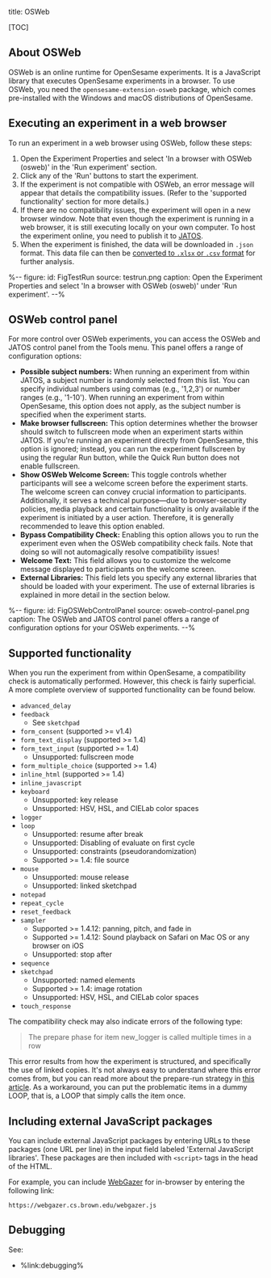 title: OSWeb


[TOC]


## About OSWeb

OSWeb is an online runtime for OpenSesame experiments. It is a JavaScript library that executes OpenSesame experiments in a browser. To use OSWeb, you need the `opensesame-extension-osweb` package, which comes pre-installed with the Windows and macOS distributions of OpenSesame.


## Executing an experiment in a web browser

To run an experiment in a web browser using OSWeb, follow these steps:

1. Open the Experiment Properties and select 'In a browser with OSWeb (osweb)' in the 'Run experiment' section.
2. Click any of the 'Run' buttons to start the experiment.
3. If the experiment is not compatible with OSWeb, an error message will appear that details the compatibility issues. (Refer to the 'supported functionality' section for more details.)
4. If there are no compatibility issues, the experiment will open in a new browser window. Note that even though the experiment is running in a web browser, it is still executing locally on your own computer. To host the experiment online, you need to publish it to [JATOS](%url:jatos%).
5. When the experiment is finished, the data will be downloaded in `.json` format. This data file can then be [converted to `.xlsx` or `.csv` format](%url:manual/osweb/data%) for further analysis.


%--
figure:
 id: FigTestRun
 source: testrun.png
 caption: Open the Experiment Properties and select 'In a browser with OSWeb (osweb)' under 'Run experiment'.
--%


## OSWeb control panel

For more control over OSWeb experiments, you can access the OSWeb and JATOS control panel from the Tools menu. This panel offers a range of configuration options:

- **Possible subject numbers:** When running an experiment from within JATOS, a subject number is randomly selected from this list. You can specify individual numbers using commas (e.g., '1,2,3') or number ranges (e.g., '1-10'). When running an experiment from within OpenSesame, this option does not apply, as the subject number is specified when the experiment starts.
- **Make browser fullscreen:** This option determines whether the browser should switch to fullscreen mode when an experiment starts within JATOS. If you're running an experiment directly from OpenSesame, this option is ignored; instead, you can run the experiment fullscreen by using the regular Run button, while the Quick Run button does not enable fullscreen.
- **Show OSWeb Welcome Screen:** This toggle controls whether participants will see a welcome screen before the experiment starts. The welcome screen can convey crucial information to participants. Additionally, it serves a technical purpose—due to browser-security policies, media playback and certain functionality is only available if the experiment is initiated by a user action. Therefore, it is generally recommended to leave this option enabled.
- **Bypass Compatibility Check:** Enabling this option allows you to run the experiment even when the OSWeb compatibility check fails. Note that doing so will not automagically resolve compatibility issues!
- **Welcome Text:** This field allows you to customize the welcome message displayed to participants on the welcome screen.
- **External Libraries:** This field lets you specify any external libraries that should be loaded with your experiment. The use of external libraries is explained in more detail in the section below.


%--
figure:
 id: FigOSWebControlPanel
 source: osweb-control-panel.png
 caption: The OSWeb and JATOS control panel offers a range of configuration options for your OSWeb experiments.
--%


## Supported functionality

When you run the experiment from within OpenSesame, a compatibility check is automatically performed. However, this check is fairly superficial. A more complete overview of supported functionality can be found below.


- `advanced_delay`
- `feedback`
    - See `sketchpad`
- `form_consent` (supported >= v1.4)
- `form_text_display` (supported >= 1.4)
- `form_text_input` (supported >= 1.4)
    - Unsupported: fullscreen mode
- `form_multiple_choice` (supported >= 1.4)
- `inline_html` (supported >= 1.4)
- `inline_javascript`
- `keyboard`
    - Unsupported: key release
    - Unsupported: HSV, HSL, and CIELab color spaces
- `logger`
- `loop`
    - Unsupported: resume after break
    - Unsupported: Disabling of evaluate on first cycle
    - Unsupported: constraints (pseudorandomization)
    - Supported >= 1.4: file source
- `mouse`
    - Unsupported: mouse release
    - Unsupported: linked sketchpad
- `notepad`
- `repeat_cycle`
- `reset_feedback`
- `sampler`
    - Supported >= 1.4.12: panning, pitch, and fade in
    - Supported >= 1.4.12: Sound playback on Safari on Mac OS or any browser on iOS
    - Unsupported: stop after
- `sequence`
- `sketchpad`
    - Unsupported: named elements
    - Supported >= 1.4: image rotation
    - Unsupported: HSV, HSL, and CIELab color spaces
- `touch_response`


The compatibility check may also indicate errors of the following type:

> The prepare phase for item new_logger is called multiple times in a row

This error results from how the experiment is structured, and specifically the use of linked copies. It's not always easy to understand where this error comes from, but you can read more about the prepare-run strategy in [this article](%url:prepare-run%). As a workaround, you can put the problematic items in a dummy LOOP, that is, a LOOP that simply calls the item once.


## Including external JavaScript packages

You can include external JavaScript packages by entering URLs to these packages (one URL per line) in the input field labeled 'External JavaScript libraries'. These packages are then included with `<script>` tags in the head of the HTML.

For example, you can include [WebGazer](%url:webgazer%) for in-browser by entering the following link:

```
https://webgazer.cs.brown.edu/webgazer.js
```


## Debugging

See:

- %link:debugging%
